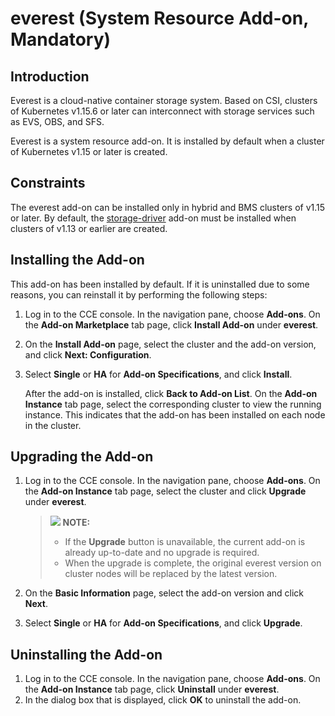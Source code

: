# everest \(System Resource Add-on, Mandatory\)<a name="cce_01_0066"></a>

## Introduction<a name="section25311744154917"></a>

Everest is a cloud-native container storage system. Based on CSI, clusters of Kubernetes v1.15.6 or later can interconnect with storage services such as EVS, OBS, and SFS.

Everest is a system resource add-on. It is installed by default when a cluster of Kubernetes v1.15 or later is created.

## Constraints<a name="section202191122814"></a>

The everest add-on can be installed only in hybrid and BMS clusters of v1.15 or later. By default, the  [storage-driver](storage-driver-(system-resource-add-on-mandatory).md)  add-on must be installed when clusters of v1.13 or earlier are created.

## Installing the Add-on<a name="section194134223382"></a>

This add-on has been installed by default. If it is uninstalled due to some reasons, you can reinstall it by performing the following steps:

1.  Log in to the CCE console. In the navigation pane, choose  **Add-ons**. On the  **Add-on Marketplace**  tab page, click  **Install Add-on**  under  **everest**.
2.  On the  **Install Add-on**  page, select the cluster and the add-on version, and click  **Next: Configuration**.
3.  Select  **Single**  or  **HA**  for  **Add-on Specifications**, and click  **Install**.

    After the add-on is installed, click  **Back to Add-on List**. On the  **Add-on Instance**  tab page, select the corresponding cluster to view the running instance. This indicates that the add-on has been installed on each node in the cluster.


## Upgrading the Add-on<a name="section1441472219383"></a>

1.  Log in to the CCE console. In the navigation pane, choose  **Add-ons**. On the  **Add-on Instance**  tab page, select the cluster and click  **Upgrade**  under  **everest**.

    >![](/images/icon-note.gif) **NOTE:** 
    >-   If the  **Upgrade**  button is unavailable, the current add-on is already up-to-date and no upgrade is required.
    >-   When the upgrade is complete, the original everest version on cluster nodes will be replaced by the latest version.

2.  On the  **Basic Information**  page, select the add-on version and click  **Next**.
3.  Select  **Single**  or  **HA**  for  **Add-on Specifications**, and click  **Upgrade**.

## Uninstalling the Add-on<a name="section64144223384"></a>

1.  Log in to the CCE console. In the navigation pane, choose  **Add-ons**. On the  **Add-on Instance**  tab page, click  **Uninstall**  under  **everest**.
2.  In the dialog box that is displayed, click  **OK**  to uninstall the add-on.


